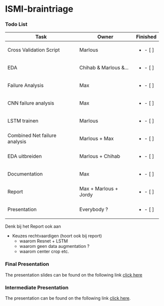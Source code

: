 # ISMI-braintriage

### Todo List
| Task           | Owner  | Finished | 
|----------------|---------------|---------------|
| Cross Validation Script | Marlous | <ul><li>- [ ] </li></ul> 
| EDA | Chihab & Marlous &... | <ul><li>- [ ] </li></ul> 
| Failure Analysis | Max| <ul><li>- [ ] </li></ul> 
| CNN failure analysis | Max| <ul><li>- [ ] </li></ul> 
| LSTM trainen| Marlous| <ul><li>- [ ] </li></ul> 
| Combined Net failure analysis| Marlous + Max | <ul><li>- [ ] </li></ul> 
| EDA uitbreiden | Marlous + Chihab |  <ul><li>- [ ] </li></ul> 
| Documentation | Max |  <ul><li>- [ ] </li></ul> 
| Report | Max + Marlous + Jordy |  <ul><li>- [ ] </li></ul> 
| Presentation | Everybody ? | <ul><li>- [ ] </li></ul> 

Denk bij het Report ook aan    
- Keuzes rechtvaardigen (hoort ook bij report)
    - waarom Resnet + LSTM
    - waarom geen data augmentation ?
    - waarom center crop etc.
    
<!--
| ~~Check LSTM~~ | Freek | <ul><li>- [x] </li></ul>
| ~~Set Verbose to True~~ | Chihab | <ul><li>- [x] </li></ul>
| ~~Remove code change~~ |  Marlous | <ul><li>- [x] </li></ul>
| ~~Remove/fix auc~~ | Chihab | <ul><li>- [x] </li></ul>
| ~~Apply our own standardisation~~ | Jordy & Freek | <ul><li>- [x] </li></ul>
| ~~Center Crop~~ | Jordy | <ul><li>- [x] </li></ul>
| ~~Gaussian Filter~~ | GESCHRAPT | <ul><li>- [x] </li></ul>
| ~~Augmentatie~~ | GESCHRAPT | <ul><li>- [x] </li></ul>
| ~~ResNet + LSTM Script~~ | Marlous & Freek | <ul><li>- [x] </li></ul>
| ~~Testcode~~ | Freek | <ul><li>- [x] </li></ul>
| ~~Add AUC metric~~ | Freek | <ul><li>- [x] </li></ul>
| ~~Seed all function~~ | Freek | <ul><li>- [x] </li></ul> 
| ~~Implement Weights and Biases~~ | Freek | <ul><li>- [x] </li></ul>
| ~~ResNet34 + LSTM~~ | Marlous | <ul><li>- [x] </li></ul>
| ~~Label & Slices vs Patients & Labels~~ | GESCHRAPT | <ul><li>- [x] </li></ul> 
| ~~Compare Networks~~ | De hele mikmak | <ul><li>- [x] </li></ul>
| ~~Run Networks Longer~~ | Freek | <ul><li>- [x] </li></ul>
| ~~CrossValidation~~ | Jordy| <ul><li>- [x] </li></ul>
| ~~Bidirectional LSTM~~ | Marlous | <ul><li>- [x] </li></ul>
| ~~Split notebook into different scripts~~   | Chihab | <ul><li>- [x] </li></ul>
| ~~ResNet-50 too complex: try to train ResNet-34~~| Jordy| <ul><li>- [x] </li></ul>
| ~~ResNet-50 too complex: try to train ResNet-18~~| Max | <ul><li>- [x] </li></ul>
| ~~Dataloader fix~~| Freek | <ul><li>- [x] </li></ul>
| ~~Combine LSTM and CNN in one notebook~~ | Marlous | <ul><li>- [x] </li></ul>
| ~~GPU fix on Cartesius~~| Chihab | <ul><li>- [x] </li></ul>
| ~~Presentation: Pre Processing~~| | <ul><li>- [x] </li></ul>
| ~~Presentation: Explain our Network~~ | | <ul><li>- [x] </li></ul>
| ~~Presentation: Intermediate Results~~| | <ul><li>- [x] </li></ul>
-->

### Final Presentation
The presentation slides can be found on the following link [click here](https://docs.google.com/presentation/d/1Lk2_eKBHEC0RsBwmNfKRvFa7-sp2aLw5EsIMMLdpg7E/edit?usp=sharing)

### Intermediate Presentation 
The presentation can be found on the following link [click here](https://docs.google.com/presentation/d/1yUGkOMMU637ivkhVN_geklRppa8NqIvNW7mUkztQ098/edit?usp=sharing).
